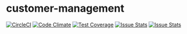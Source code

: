 # customer-management

[![CircleCI](https://circleci.com/gh/jamesmillerburgess/customer-management.svg?style=shield)](https://circleci.com/gh/jamesmillerburgess/customer-management)
[![Code Climate](https://codeclimate.com/github/jamesmillerburgess/customer-management/badges/gpa.svg)](https://codeclimate.com/github/jamesmillerburgess/customer-management)
[![Test Coverage](https://codeclimate.com/github/jamesmillerburgess/customer-management/badges/coverage.svg)](https://codeclimate.com/github/jamesmillerburgess/customer-management)
[![Issue Stats](http://issuestats.com/github/jamesmillerburgess/customer-management/badge/pr?style=flat)](http://issuestats.com/github/jamesmillerburgess/customer-management)
[![Issue Stats](http://issuestats.com/github/jamesmillerburgess/customer-management/badge/issue?style=flat)](http://issuestats.com/github/jamesmillerburgess/customer-management)
